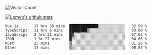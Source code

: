 ![Visitor Count](https://profile-counter.glitch.me/Lpmvb/count.svg)

[![Lpmvb's github stats](https://github-readme-stats.vercel.app/api?username=lpmvb&show_icons=true&title_color=fff&icon_color=79ff97&text_color=9f9f9f&bg_color=151515)](https://github.com/anuraghazra/github-readme-stats)

<!--
Here are some ideas to get you started:

- 🔭 I’m currently working on ...
- 🌱 I’m currently learning ...
- 👯 I’m looking to collaborate on ...
- 🤔 I’m looking for help with ...
- 💬 Ask me about ...
- 📫 How to reach me: ...
- 😄 Pronouns: ...
- ⚡ Fun fact: ...
-->

<!--START_SECTION:waka-->

```text
Vue.js       17 hrs 39 mins  █████████████░░░░░░░░░░░░   52.50 %
TypeScript   11 hrs 6 mins   ████████▒░░░░░░░░░░░░░░░░   33.00 %
JavaScript   2 hrs 21 mins   █▓░░░░░░░░░░░░░░░░░░░░░░░   07.02 %
JSON         1 hr 21 mins    █░░░░░░░░░░░░░░░░░░░░░░░░   04.06 %
Rust         25 mins         ▒░░░░░░░░░░░░░░░░░░░░░░░░   01.26 %
Other        17 mins         ▒░░░░░░░░░░░░░░░░░░░░░░░░   00.87 %
```

<!--END_SECTION:waka-->

